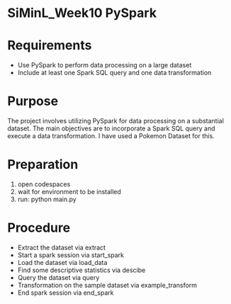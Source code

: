 

# SiMinL_Week10 PySpark

# Requirements
- Use PySpark to perform data processing on a large dataset
- Include at least one Spark SQL query and one data transformation

# Purpose 
The project involves utilizing PySpark for data processing on a substantial dataset. The main objectives are to incorporate a Spark SQL query and execute a data transformation. I have used a Pokemon Dataset for this.

# Preparation
1. open codespaces
2. wait for environment to be installed
3. run: python main.py

# Procedure
- Extract the dataset via extract
- Start a spark session via start_spark
- Load the dataset via load_data
- Find some descriptive statistics via descibe
- Query the dataset via query
- Transformation on the sample dataset via example_transform
- End spark session via end_spark
